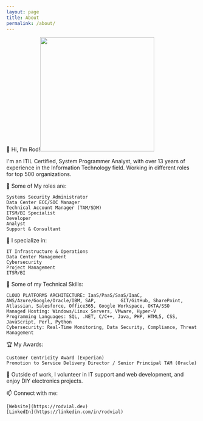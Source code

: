 ```yaml
---
layout: page
title: About
permalink: /about/
---
```


👋 Hi, I'm Rod!<img src="https://rodvial.dev/blog/wp-content/uploads/2024/06/octocat-1719566923353.png" width="300" height="300"/>

I'm an ITIL Certified, System Programmer Analyst, with over 13 years of experience in the Information Technology field. Working in different roles for top 500 organizations.

🚀 Some of My roles are:

    Systems Security Administrator
    Data Center ECC/SOC Manager
    Technical Account Manager (TAM/SDM)
    ITSM/BI Specialist
    Developer
    Analyst
    Support & Consultant

💼 I specialize in:

    IT Infrastructure & Operations
    Data Center Management
    Cybersecurity
    Project Management
    ITSM/BI

🔧 Some of my Technical Skills:

    CLOUD PLATFORMS ARCHITECTURE: IaaS/PaaS/SaaS/IaaC, AWS/Azure/Google/Oracle/IBM, SAP,         GIT/GitHub, SharePoint, Atlassian, Salesforce, Office365, Google Workspace, OKTA/SSO
    Managed Hosting: Windows/Linux Servers, VMware, Hyper-V
    Programming Languages: SQL, .NET, C/C++, Java, PHP, HTML5, CSS, JavaScript, Perl, Python
    Cybersecurity: Real-Time Monitoring, Data Security, Compliance, Threat Management

🏆 My Awards:

    Customer Centricity Award (Experian)
    Promotion to Service Delivery Director / Senior Principal TAM (Oracle)

🌱 Outside of work, I volunteer in IT support and web development, and enjoy DIY electronics projects.

📫 Connect with me:

    [Website](https://rodvial.dev)
    [LinkedIn](https://linkedin.com/in/rodvial)